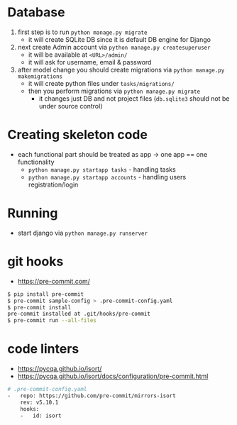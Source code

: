# Database
1. first step is to run `python manage.py migrate`
   * it will create SQLite DB since it is default DB engine for Django
2. next create Admin account via `python manage.py createsuperuser`
   * it will be available at `<URL>/admin/`
   * it will ask for username, email & password
3. after model change you should create migrations via `python manage.py makemigrations`
   * it will create python files under `tasks/migrations/`
   * then you perform migrations via `python manage.py migrate`
      * it changes just DB and not project files (`db.sqlite3` should not be under source control)

# Creating skeleton code
* each functional part should be treated as app -> one app == one functionality
   * `python manage.py startapp tasks` - handling tasks
   * `python manage.py startapp accounts` - handling users registration/login

# Running
* start django via `python manage.py runserver`

# git hooks
* https://pre-commit.com/
```bash
$ pip install pre-commit
$ pre-commit sample-config > .pre-commit-config.yaml
$ pre-commit install
pre-commit installed at .git/hooks/pre-commit
$ pre-commit run --all-files
```

# code linters
* https://pycqa.github.io/isort/
* https://pycqa.github.io/isort/docs/configuration/pre-commit.html
```bash
# .pre-commit-config.yaml
-   repo: https://github.com/pre-commit/mirrors-isort
    rev: v5.10.1
    hooks:
    -   id: isort
```

